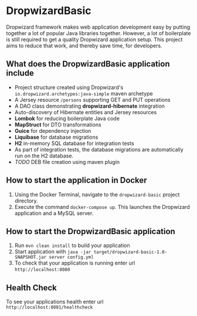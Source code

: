 # DropwizardBasic

Dropwizard framework makes web application development easy by putting together a lot of popular Java libraries together. 
However, a lot of boilerplate is still required to get a quality Dropwizard application setup. 
This project aims to reduce that work, and thereby save time, for developers.
 
What does the DropwizardBasic application include
---

- Project structure created using Dropwizard's `io.dropwizard.archetypes:java-simple` maven archetype
- A Jersey resource `/persons` supporting GET and PUT operations
- A DAO class demonstrating **dropwizard-hibernate** integration
- Auto-discovery of Hibernate entities and Jersey resources
- **Lombok** for reducing boilerplate Java code
- **MapStruct** for DTO transformations 
- **Guice** for dependency injection
- **Liquibase** for database migrations
- **H2** in-memory SQL database for integration tests
- As part of integration tests, the database migrations are automatically run on the H2 database.
- *TODO* DEB file creation using maven plugin 

How to start the application in Docker
---

1. Using the Docker Terminal, navigate to the `dropwizard-basic` project directory.
2. Execute the command `docker-compose up`. This launches the Dropwizard application and a MySQL server.

How to start the DropwizardBasic application
---

1. Run `mvn clean install` to build your application
1. Start application with `java -jar target/dropwizard-basic-1.0-SNAPSHOT.jar server config.yml`
1. To check that your application is running enter url `http://localhost:8080`

Health Check
---

To see your applications health enter url `http://localhost:8081/healthcheck`
